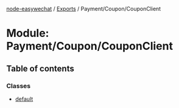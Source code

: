 [node-easywechat](../README.md) / [Exports](../modules.md) / Payment/Coupon/CouponClient

# Module: Payment/Coupon/CouponClient

## Table of contents

### Classes

- [default](../classes/Payment_Coupon_CouponClient.default.md)
